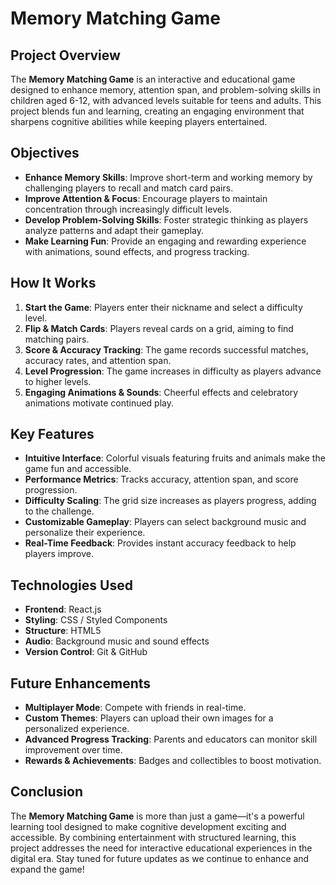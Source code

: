 # Memory Matching Game

## Project Overview
The **Memory Matching Game** is an interactive and educational game designed to enhance memory, attention span, and problem-solving skills in children aged 6-12, with advanced levels suitable for teens and adults. This project blends fun and learning, creating an engaging environment that sharpens cognitive abilities while keeping players entertained.

## Objectives
- **Enhance Memory Skills**: Improve short-term and working memory by challenging players to recall and match card pairs.
- **Improve Attention & Focus**: Encourage players to maintain concentration through increasingly difficult levels.
- **Develop Problem-Solving Skills**: Foster strategic thinking as players analyze patterns and adapt their gameplay.
- **Make Learning Fun**: Provide an engaging and rewarding experience with animations, sound effects, and progress tracking.

##  How It Works
1. **Start the Game**: Players enter their nickname and select a difficulty level.
2. **Flip & Match Cards**: Players reveal cards on a grid, aiming to find matching pairs.
3. **Score & Accuracy Tracking**: The game records successful matches, accuracy rates, and attention span.
4. **Level Progression**: The game increases in difficulty as players advance to higher levels.
5. **Engaging Animations & Sounds**: Cheerful effects and celebratory animations motivate continued play.

##  Key Features
- **Intuitive Interface**: Colorful visuals featuring fruits and animals make the game fun and accessible.
- **Performance Metrics**: Tracks accuracy, attention span, and score progression.
- **Difficulty Scaling**: The grid size increases as players progress, adding to the challenge.
- **Customizable Gameplay**: Players can select background music and personalize their experience.
- **Real-Time Feedback**: Provides instant accuracy feedback to help players improve.

## Technologies Used
- **Frontend**: React.js 
- **Styling**: CSS / Styled Components
- **Structure**: HTML5
- **Audio**: Background music and sound effects
- **Version Control**: Git & GitHub

## Future Enhancements
- **Multiplayer Mode**: Compete with friends in real-time.
- **Custom Themes**: Players can upload their own images for a personalized experience.
- **Advanced Progress Tracking**: Parents and educators can monitor skill improvement over time.
- **Rewards & Achievements**: Badges and collectibles to boost motivation.



## Conclusion
The **Memory Matching Game** is more than just a game—it's a powerful learning tool designed to make cognitive development exciting and accessible. By combining entertainment with structured learning, this project addresses the need for interactive educational experiences in the digital era. Stay tuned for future updates as we continue to enhance and expand the game!

